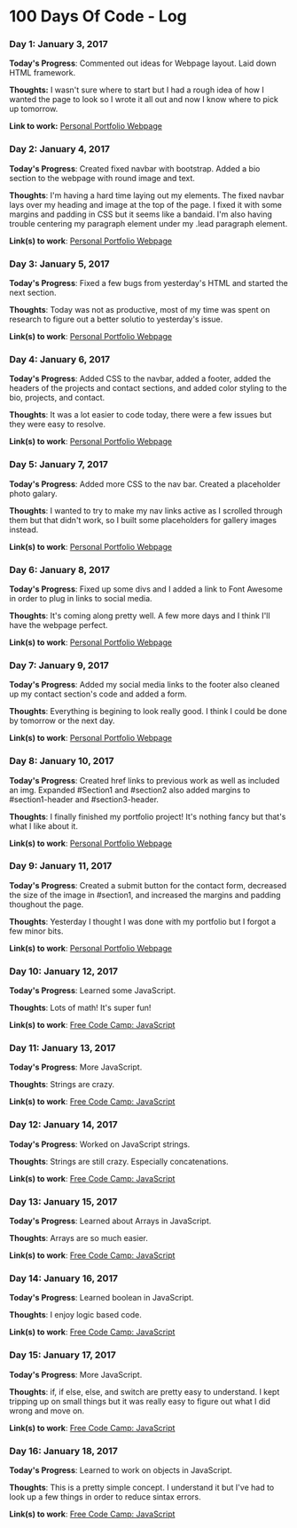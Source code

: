 # 100 Days Of Code - Log

### Day 1: January 3, 2017

**Today's Progress**: Commented out ideas for Webpage layout. Laid down HTML framework.

**Thoughts:** I wasn't sure where to start but I had a rough idea of how I wanted the page to look so I wrote it all out and now I know where to pick up tomorrow.

**Link to work:** [Personal Portfolio Webpage](http://codepen.io/N4yNay/pen/apbjqm)

### Day 2: January 4, 2017

**Today's Progress**: Created fixed navbar with bootstrap. Added a bio section to the webpage with round image and text. 

**Thoughts**: I'm having a hard time laying out my elements. The fixed navbar lays over my heading and image at the top of the page. I fixed it with some margins and padding in CSS but it seems like a bandaid. I'm also having trouble centering my paragraph element under my .lead paragraph element.

**Link(s) to work**: [Personal Portfolio Webpage](https://codepen.io/N4yNay/pen/apbjqm)


### Day 3: January 5, 2017

**Today's Progress**: Fixed a few bugs from yesterday's HTML and started the next section.

**Thoughts**: Today was not as productive, most of my time was spent on research to figure out a better solutio to yesterday's issue.

**Link(s) to work**: [Personal Portfolio Webpage](https://codepen.io/N4yNay/pen/apbjqm)


### Day 4: January 6, 2017

**Today's Progress**: Added CSS to the navbar, added a footer, added the headers of the projects and contact sections, and added color styling to the bio, projects, and contact.

**Thoughts**: It was a lot easier to code today, there were a few issues but they were easy to resolve.

**Link(s) to work**: [Personal Portfolio Webpage](https://codepen.io/N4yNay/pen/apbjqm)


### Day 5: January 7, 2017

**Today's Progress**: Added more CSS to the nav bar. Created a placeholder photo galary.

**Thoughts**: I wanted to try to make my nav links active as I scrolled through them but that didn't work, so I built some placeholders for gallery images instead.

**Link(s) to work**: [Personal Portfolio Webpage](https://codepen.io/N4yNay/pen/apbjqm)


### Day 6: January 8, 2017

**Today's Progress**: Fixed up some divs and I added a link to Font Awesome in order to plug in links to social media.

**Thoughts**: It's coming along pretty well. A few more days and I think I'll have the webpage perfect.

**Link(s) to work**: [Personal Portfolio Webpage](https://codepen.io/N4yNay/pen/apbjqm)


### Day 7: January 9, 2017

**Today's Progress**: Added my social media links to the footer also cleaned up my contact section's code and added a form.

**Thoughts**: Everything is begining to look really good. I think I could be done by tomorrow or the next day.

**Link(s) to work**: [Personal Portfolio Webpage](https://codepen.io/N4yNay/pen/apbjqm)


### Day 8: January 10, 2017

**Today's Progress**: Created href links to previous work as well as included an img. Expanded #Section1 and #section2 also added margins to #section1-header and #section3-header.

**Thoughts**: I finally finished my portfolio project! It's nothing fancy but that's what I like about it.

**Link(s) to work**: [Personal Portfolio Webpage](https://codepen.io/N4yNay/pen/apbjqm)


### Day 9: January 11, 2017

**Today's Progress**: Created a submit button for the contact form, decreased the size of the image in #section1, and increased the margins and padding thoughout the page.

**Thoughts**: Yesterday I thought I was done with my portfolio but I forgot a few minor bits.

**Link(s) to work**: [Personal Portfolio Webpage](https://codepen.io/N4yNay/pen/apbjqm)


### Day 10: January 12, 2017

**Today's Progress**: Learned some JavaScript.

**Thoughts**: Lots of math! It's super fun!

**Link(s) to work**: [Free Code Camp: JavaScript](https://www.freecodecamp.com/n4ynay)


### Day 11: January 13, 2017

**Today's Progress**: More JavaScript. 

**Thoughts**: Strings are crazy.

**Link(s) to work**: [Free Code Camp: JavaScript](https://www.freecodecamp.com/n4ynay)


### Day 12: January 14, 2017

**Today's Progress**: Worked on JavaScript strings. 

**Thoughts**: Strings are still crazy. Especially concatenations.

**Link(s) to work**: [Free Code Camp: JavaScript](https://www.freecodecamp.com/n4ynay)


### Day 13: January 15, 2017

**Today's Progress**: Learned about Arrays in JavaScript. 

**Thoughts**: Arrays are so much easier.

**Link(s) to work**: [Free Code Camp: JavaScript](https://www.freecodecamp.com/n4ynay)


### Day 14: January 16, 2017

**Today's Progress**: Learned boolean in JavaScript. 

**Thoughts**: I enjoy logic based code.

**Link(s) to work**: [Free Code Camp: JavaScript](https://www.freecodecamp.com/n4ynay)


### Day 15: January 17, 2017

**Today's Progress**: More JavaScript. 

**Thoughts**: if, if else, else, and switch are pretty easy to understand. I kept tripping up on small things but it was really easy to figure out what I did wrong and move on.

**Link(s) to work**: [Free Code Camp: JavaScript](https://www.freecodecamp.com/n4ynay)


### Day 16: January 18, 2017

**Today's Progress**: Learned to work on objects in JavaScript. 

**Thoughts**: This is a pretty simple concept. I understand it but I've had to look up a few things in order to reduce sintax errors.

**Link(s) to work**: [Free Code Camp: JavaScript](https://www.freecodecamp.com/n4ynay)
